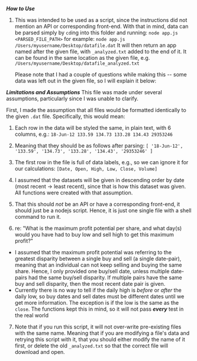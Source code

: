 **_How to Use_**

1. This was intended to be used as a script, since the instructions did not mention an API or corresponding front-end. With that in mind, data can be parsed simply by `cd`ing into this folder and running:
   `node app.js <PARSED_FILE_PATH>`
   for example:
   `node app.js /Users/myusername/Desktop/datafile.dat`
   It will then return an app named after the given file, with `_analyzed.txt` added to the end of it. It can be found in the same location as the given file, e.g. `/Users/myusername/Desktop/datafile_analyzed.txt`

   Please note that I had a couple of questions while making this -- some data was left out in the given file, so I will explain it below:

**_Limitations and Assumptions_**
This file was made under several assumptions, particularly since I was unable to clarify.

First, I made the assumption that all files would be formatted identically to the given `.dat` file. Specifically, this would mean:

1. Each row in the data will be styled the same, in plain text, with 6 columns, e.g.:
   `18-Jun-12 133.59 134.73 133.28 134.43 29353246`

2. Meaning that they should be as follows after parsing:
   `[ '18-Jun-12', '133.59', '134.73', '133.28', '134.43', '29353246' ]`

3. The first row in the file is full of data labels, e.g., so we can ignore it for our calculations:
   `[Date, Open, High, Low, Close, Volume]`

4. I assumed that the datasets will be given in descending order by date (most recent -> least recent), since that is how this dataset was given. All functions were created with that assumption.

5. That this should _not_ be an API or have a corresponding front-end, it should just be a nodejs script. Hence, it is just one single file with a shell command to run it.

6. re: "What is the maximum profit potential per share, and what day(s) would you have had to buy low and sell high to get this maximum profit?"

- I assumed that the maximum profit potential was referring to the greatest disparity between a single buy and sell (a single date-pair), meaning that an individual can not keep selling and buying the same share. Hence, I only provided one buy/sell date, unless multiple date-pairs had the same buy/sell disparity. If multiple pairs have the same buy and sell disparity, then the most recent date pair is given.
- Currently there is no way to tell if the daily high is _before_ or _after_ the daily low, so buy dates and sell dates must be different dates until we get more information. The exception is if the low is the same as the `close`. The functions kept this in mind, so it will not pass **_every_** test in the real world

7. Note that if you run this script, it will not over-write pre-existing files with the same name. Meaning that if you are modifying a file's data and retrying this script with it, that you should either modify the name of it first, or delete the old `_analyzed.txt` so that the correct file will download and open.
